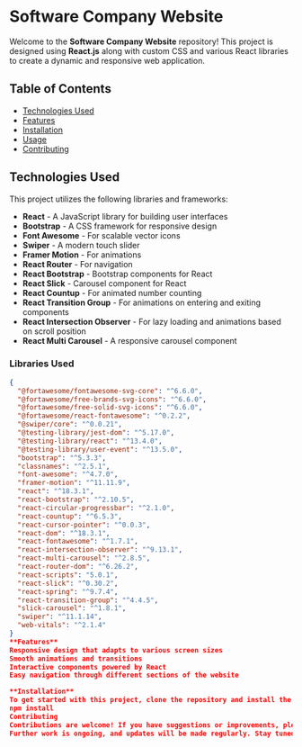 # Software Company Website

Welcome to the **Software Company Website** repository! This project is designed using **React.js** along with custom CSS and various React libraries to create a dynamic and responsive web application.

## Table of Contents

- [Technologies Used](#technologies-used)
- [Features](#features)
- [Installation](#installation)
- [Usage](#usage)
- [Contributing](#contributing)


## Technologies Used

This project utilizes the following libraries and frameworks:

- **React** - A JavaScript library for building user interfaces
- **Bootstrap** - A CSS framework for responsive design
- **Font Awesome** - For scalable vector icons
- **Swiper** - A modern touch slider
- **Framer Motion** - For animations
- **React Router** - For navigation
- **React Bootstrap** - Bootstrap components for React
- **React Slick** - Carousel component for React
- **React Countup** - For animated number counting
- **React Transition Group** - For animations on entering and exiting components
- **React Intersection Observer** - For lazy loading and animations based on scroll position
- **React Multi Carousel** - A responsive carousel component

### Libraries Used

```json
{
  "@fortawesome/fontawesome-svg-core": "^6.6.0",
  "@fortawesome/free-brands-svg-icons": "^6.6.0",
  "@fortawesome/free-solid-svg-icons": "^6.6.0",
  "@fortawesome/react-fontawesome": "^0.2.2",
  "@swiper/core": "^0.0.21",
  "@testing-library/jest-dom": "^5.17.0",
  "@testing-library/react": "^13.4.0",
  "@testing-library/user-event": "^13.5.0",
  "bootstrap": "^5.3.3",
  "classnames": "^2.5.1",
  "font-awesome": "^4.7.0",
  "framer-motion": "^11.11.9",
  "react": "^18.3.1",
  "react-bootstrap": "^2.10.5",
  "react-circular-progressbar": "^2.1.0",
  "react-countup": "^6.5.3",
  "react-cursor-pointer": "^0.0.3",
  "react-dom": "^18.3.1",
  "react-fontawesome": "^1.7.1",
  "react-intersection-observer": "^9.13.1",
  "react-multi-carousel": "^2.8.5",
  "react-router-dom": "^6.26.2",
  "react-scripts": "5.0.1",
  "react-slick": "^0.30.2",
  "react-spring": "^9.7.4",
  "react-transition-group": "^4.4.5",
  "slick-carousel": "^1.8.1",
  "swiper": "^11.1.14",
  "web-vitals": "^2.1.4"
}
**Features**
Responsive design that adapts to various screen sizes
Smooth animations and transitions
Interactive components powered by React
Easy navigation through different sections of the website

**Installation**
To get started with this project, clone the repository and install the dependencies:
npm install
Contributing
Contributions are welcome! If you have suggestions or improvements, please feel free to create a pull request or open an issue.
Further work is ongoing, and updates will be made regularly. Stay tuned for more features and improvements!
